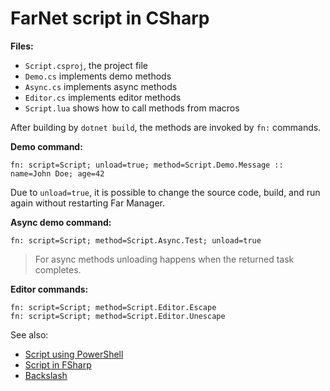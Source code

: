 # FarNet script in CSharp

**Files:**

- `Script.csproj`, the project file
- `Demo.cs` implements demo methods
- `Async.cs` implements async methods
- `Editor.cs` implements editor methods
- `Script.lua` shows how to call methods from macros

After building by `dotnet build`, the methods are invoked by `fn:` commands.

**Demo command:**

```
fn: script=Script; unload=true; method=Script.Demo.Message :: name=John Doe; age=42
```

Due to `unload=true`, it is possible to change the source code, build, and run
again without restarting Far Manager.

**Async demo command:**

```
fn: script=Script; method=Script.Async.Test; unload=true
```

> For async methods unloading happens when the returned task completes.

**Editor commands:**

```
fn: script=Script; method=Script.Editor.Escape
fn: script=Script; method=Script.Editor.Unescape
```

See also:

- [Script using PowerShell](../ScriptPS)
- [Script in FSharp](../ScriptFS)
- [Backslash](../Backslash)
